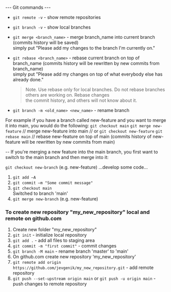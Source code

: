 --- Git commands ---
- `git remote -v` - show remote repositories  
- `git branch -v` - show local branches  
- `git merge <branch_name>` - merge branch_name into current branch (commits history will be saved)  
                            simply put "Please add my changes to the branch I'm currently on."  
- `git rebase <branch_name>` - rebase current branch on top of branch_name (commits history will be rewritten by new commits from branch_name)  
                             simply put "Please add my changes on top of what everybody else has already done."  

  >Note. Use rebase only for local branches. Do not rebase branches others are working on. Rebase changes   
  >the commit history, and others will not know about it.  

- `git branch -m <old_name> <new_name>` - rename branch 

For example if you have a branch called new-feature and you want to merge it into main, you would do the following:
`git checkout main`
`git merge new-feature` // merge new-feature into main
// or
`git checkout new-feature`
`git rebase main` // rebase new-feature on top of main (commits history of new-feature will be rewritten by new commits from main)

-- If you're merging a new feature into the main branch, 
you first want to switch to the main branch and then merge into it:

`git checkout new-branch` (e.g. new-feature)
 ...develop some code...

1. `git add –A`
2. `git commit –m "Some commit message"`
3. `git checkout main`  
Switched to branch 'main'  
4. `git merge new-branch` (e.g. new-feature)

### To create new repository "my_new_repository" local and remote on github.com
1. Create new folder "my_new_repository"
2. `git init` - initialize local repository
3. `git add .` - add all files to staging area
4. `git commit -m "first commit"` - commit changes
6. `git branch -M main` - rename branch 'master' to 'main'
5. On github.com create new repository 'my_new_repository'
6. `git remote add origin https://github.com/jevgenik/my_new_repository.git` - add remote repository
7. `git push --set-upstream origin main` or `git push -u origin main` - push changes to remote repository